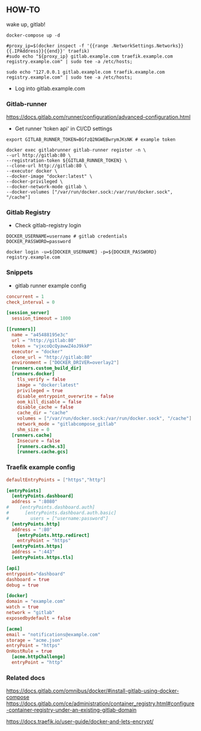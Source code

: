 
## HOW-TO

wake up, gitlab!

```shell
docker-compose up -d

#proxy_ip=$(docker inspect -f '{{range .NetworkSettings.Networks}}{{.IPAddress}}{{end}}' traefik)
#sudo echo "${proxy_ip} gitlab.example.com traefik.example.com registry.example.com" | sudo tee -a /etc/hosts;

sudo echo "127.0.0.1 gitlab.example.com traefik.example.com registry.example.com" | sudo tee -a /etc/hosts;
```

- Log into gitlab.example.com


### Gitlab-runner
https://docs.gitlab.com/runner/configuration/advanced-configuration.html

- Get runner 'token api' in CI/CD settings

```shell
export GITLAB_RUNNER_TOKEN=BGfzQ2NGWEBwrymJKsNK # example token

docker exec gitlabrunner gitlab-runner register -n \
--url http://gitlab:80 \
--registration-token ${GITLAB_RUNNER_TOKEN} \
--clone-url http://gitlab:80 \
--executor docker \
--docker-image "docker:latest" \
--docker-privileged \
--docker-network-mode gitlab \
--docker-volumes ["/var/run/docker.sock:/var/run/docker.sock", "/cache"]
```

### Gitlab Registry

* Check gitlab-registry login

```shell
DOCKER_USERNAME=username # gitlab credentials
DOCKER_PASSWORD=password

docker login -u=${DOCKER_USERNAME} -p=${DOCKER_PASSWORD} registry.example.com
```

### Snippets

* gitlab runner example config

```toml
concurrent = 1
check_interval = 0

[session_server]
  session_timeout = 1800

[[runners]]
  name = "a45488195e3c"
  url = "http://gitlab:80"
  token = "vjxcoQcQyawwZ4oJ9kkP"
  executor = "docker"
  clone_url = "http://gitlab:80"
  environment = ["DOCKER_DRIVER=overlay2"]
  [runners.custom_build_dir]
  [runners.docker]
    tls_verify = false
    image = "docker:latest"
    privileged = true
    disable_entrypoint_overwrite = false
    oom_kill_disable = false
    disable_cache = false
    cache_dir = "cache"
    volumes = ["/var/run/docker.sock:/var/run/docker.sock", "/cache"]
    network_mode = "gitlabcompose_gitlab"
    shm_size = 0
  [runners.cache]
    Insecure = false
    [runners.cache.s3]
    [runners.cache.gcs]
```

### Traefik example config

```toml
defaultEntryPoints = ["https","http"]

[entryPoints]
  [entryPoints.dashboard]
  address = ":8080"
#    [entryPoints.dashboard.auth]
#      [entryPoints.dashboard.auth.basic]
#        users = ["username:password"]
  [entryPoints.http]
  address = ":80"
    [entryPoints.http.redirect]
    entryPoint = "https"
  [entryPoints.https]
  address = ":443"
  [entryPoints.https.tls]

[api]
entrypoint="dashboard"
dashboard = true
debug = true

[docker]
domain = "example.com"
watch = true
network = "gitlab"
exposedbydefault = false

[acme]
email = "notifications@example.com"
storage = "acme.json"
entryPoint = "https"
OnHostRule = true
  [acme.httpChallenge]
  entryPoint = "http"
```

### Related docs

https://docs.gitlab.com/omnibus/docker/#install-gitlab-using-docker-compose
https://docs.gitlab.com/ce/administration/container_registry.html#configure-container-registry-under-an-existing-gitlab-domain

https://docs.traefik.io/user-guide/docker-and-lets-encrypt/